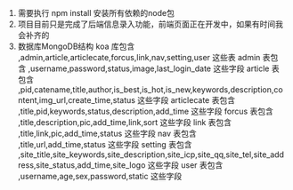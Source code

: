 1. 需要执行 npm install 安装所有依赖的node包
2. 项目目前只是完成了后端信息录入功能，前端页面正在开发中，如果有时间我会补齐的
3. 数据库MongoDB结构
koa 库包含 ,admin,article,articlecate,forcus,link,nav,setting,user 这些表
admin 表包含 ,username,password,status,image,last_login_date 这些字段
article 表包含 ,pid,catename,title,author,is_best,is_hot,is_new,keywords,description,content,img_url,create_time,status 这些字段
articlecate 表包含 ,title,pid,keywords,status,description,add_time 这些字段
forcus 表包含 ,title,description,pic,add_time,link,sort 这些字段
link 表包含 ,title,link,pic,add_time,status 这些字段
nav 表包含 ,title,url,add_time,status 这些字段
setting 表包含 ,site_title,site_keywords,site_description,site_icp,site_qq,site_tel,site_address,site_status,add_time,site_logo 这些字段
user 表包含 ,username,age,sex,password,static 这些字段




